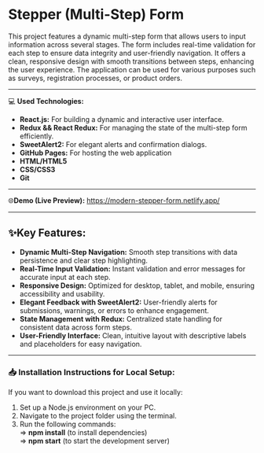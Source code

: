 # Stepper (Multi-Step) Form
This project features a dynamic multi-step form that allows users to input information across several stages. The form includes real-time validation for each step to ensure data integrity and user-friendly navigation. It offers a clean, responsive design with smooth transitions between steps, enhancing the user experience. The application can be used for various purposes such as surveys, registration processes, or product orders.

<hr/>

💻 **Used Technologies:** <br>
- <strong>React.js:</strong> For building a dynamic and interactive user interface.
- <strong>Redux && React Redux:</strong> For managing the state of the multi-step form efficiently.
- <strong>SweetAlert2:</strong> For elegant alerts and confirmation dialogs.
- <strong>GitHub Pages:</strong> For hosting the web application
- <strong>HTML/HTML5</strong> 
- <strong>CSS/CSS3</strong> 
- <strong>Git</strong> 

<hr/>

🌐**Demo (Live Preview):** <a href="https://modern-stepper-form.netlify.app/" target="_blank">https://modern-stepper-form.netlify.app/</a> 

<hr/>

## ✨Key Features:
- <b>Dynamic Multi-Step Navigation:</b> Smooth step transitions with data persistence and clear step highlighting.
- <b>Real-Time Input Validation:</b> Instant validation and error messages for accurate input at each step.
- <b>Responsive Design:</b> Optimized for desktop, tablet, and mobile, ensuring accessibility and usability.
- <b>Elegant Feedback with SweetAlert2:</b> User-friendly alerts for submissions, warnings, or errors to enhance engagement.
- <b>State Management with Redux:</b> Centralized state handling for consistent data across form steps.
- <b>User-Friendly Interface:</b> Clean, intuitive layout with descriptive labels and placeholders for easy navigation.

<hr>

### 📥 Installation Instructions for Local Setup:
If you want to download this project and use it locally:
1. Set up a Node.js environment on your PC.
2. Navigate to the project folder using the terminal.
3. Run the following commands:<br/>
=> <b>npm install</b> (to install dependencies) <br/>
=> <b>npm start</b> (to start the development server) <br/>